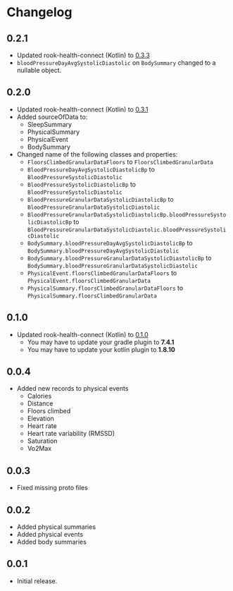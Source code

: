 # Changelog

## 0.2.1

* Updated rook-health-connect (Kotlin)
  to [0.3.3](https://github.com/RookeriesDevelopment/rook-android-sdks-docs/blob/main/rook-health-connect/CHANGELOG.md#033)
* `bloodPressureDayAvgSystolicDiastolic` on `BodySummary` changed to a nullable object.

## 0.2.0

* Updated rook-health-connect (Kotlin)
  to [0.3.1](https://github.com/RookeriesDevelopment/rook-android-sdks-docs/blob/main/rook-health-connect/CHANGELOG.md#031)
* Added sourceOfData to:
    * SleepSummary
    * PhysicalSummary
    * PhysicalEvent
    * BodySummary
* Changed name of the following classes and properties:
    * `FloorsClimbedGranularDataFloors` to `FloorsClimbedGranularData`
    * `BloodPressureDayAvgSystolicDiastolicBp` to `BloodPressureSystolicDiastolic`
    * `BloodPressureSystolicDiastolicBp` to `BloodPressureSystolicDiastolic`
    * `BloodPressureGranularDataSystolicDiastolicBp` to `BloodPressureGranularDataSystolicDiastolic`
    * `BloodPressureGranularDataSystolicDiastolicBp.bloodPressureSystolicDiastolicBp`
      to `BloodPressureGranularDataSystolicDiastolic.bloodPressureSystolicDiastolic`
    * `BodySummary.bloodPressureDayAvgSystolicDiastolicBp`
      to `BodySummary.bloodPressureDayAvgSystolicDiastolic`
    * `BodySummary.bloodPressureGranularDataSystolicDiastolicBp`
      to `BodySummary.bloodPressureGranularDataSystolicDiastolic`
    * `PhysicalEvent.floorsClimbedGranularDataFloors` to `PhysicalEvent.floorsClimbedGranularData`
    * `PhysicalSummary.floorsClimbedGranularDataFloors`
      to `PhysicalSummary.floorsClimbedGranularData`

## 0.1.0

* Updated rook-health-connect (Kotlin)
  to [0.1.0](https://github.com/RookeriesDevelopment/rook-android-sdks-docs/blob/main/rook-health-connect/CHANGELOG.md#010)
    * You may have to update your gradle plugin to **7.4.1**
    * You may have to update your kotlin plugin to **1.8.10**

## 0.0.4

* Added new records to physical events
    * Calories
    * Distance
    * Floors climbed
    * Elevation
    * Heart rate
    * Heart rate variability (RMSSD)
    * Saturation
    * Vo2Max

## 0.0.3

* Fixed missing proto files

## 0.0.2

* Added physical summaries
* Added physical events
* Added body summaries

## 0.0.1

* Initial release.
